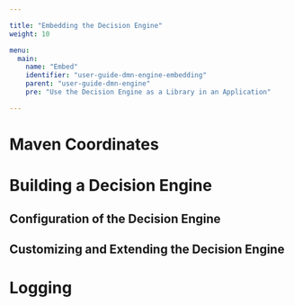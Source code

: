 ```yaml
---

title: "Embedding the Decision Engine"
weight: 10

menu:
  main:
    name: "Embed"
    identifier: "user-guide-dmn-engine-embedding"
    parent: "user-guide-dmn-engine"
    pre: "Use the Decision Engine as a Library in an Application"

---
```


# Maven Coordinates

# Building a Decision Engine

## Configuration of the Decision Engine

## Customizing and Extending the Decision Engine

# Logging
